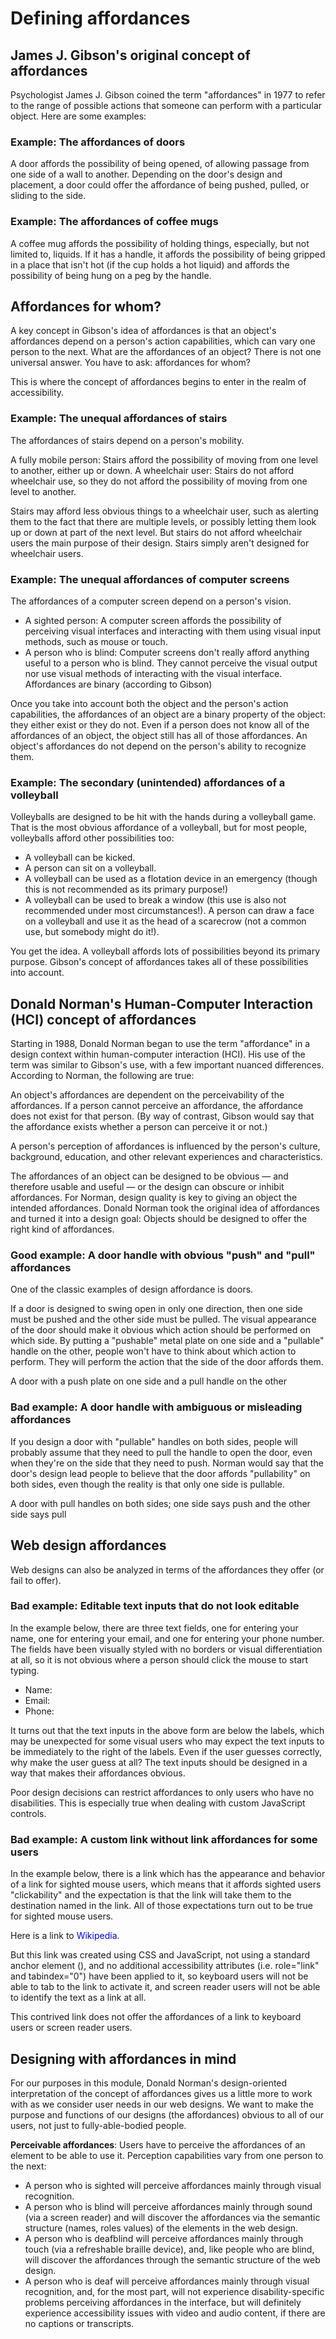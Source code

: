# Defining affordances

## James J. Gibson's original concept of affordances

Psychologist James J. Gibson coined the term "affordances" in 1977 to refer to the range of possible actions that someone can perform with a particular object. Here are some examples:

### Example: The affordances of doors

A door affords the possibility of being opened, of allowing passage from one side of a wall to another. Depending on the door's design and placement, a door could offer the affordance of being pushed, pulled, or sliding to the side.

### Example: The affordances of coffee mugs

A coffee mug affords the possibility of holding things, especially, but not limited to, liquids. If it has a handle, it affords the possibility of being gripped in a place that isn't hot (if the cup holds a hot liquid) and affords the possibility of being hung on a peg by the handle.

## Affordances for whom?

A key concept in Gibson's idea of affordances is that an object's affordances depend on a person's action capabilities, which can vary one person to the next. What are the affordances of an object? There is not one universal answer. You have to ask: affordances for whom?

This is where the concept of affordances begins to enter in the realm of accessibility.

### Example: The unequal affordances of stairs

The affordances of stairs depend on a person's mobility.

A fully mobile person: Stairs afford the possibility of moving from one level to another, either up or down.
A wheelchair user: Stairs do not afford wheelchair use, so they do not afford the possibility of moving from one level to another. 

Stairs may afford less obvious things to a wheelchair user, such as alerting them to the fact that there are multiple levels, or possibly letting them look up or down at part of the next level. But stairs do not afford wheelchair users the main purpose of their design. Stairs simply aren't designed for wheelchair users.


### Example: The unequal affordances of computer screens

The affordances of a computer screen depend on a person's vision.

- A sighted person: A computer screen affords the possibility of perceiving visual interfaces and interacting with them using visual input methods, such as mouse or touch.
- A person who is blind: Computer screens don't really afford anything useful to a person who is blind. They cannot perceive the visual output nor use visual methods of interacting with the visual interface.
Affordances are binary (according to Gibson)

Once you take into account both the object and the person's action capabilities, the affordances of an object are a binary property of the object: they either exist or they do not. Even if a person does not know all of the affordances of an object, the object still has all of those affordances. An object's affordances do not depend on the person's ability to recognize them.

### Example: The secondary (unintended) affordances of a volleyball

Volleyballs are designed to be hit with the hands during a volleyball game. That is the most obvious affordance of a volleyball, but for most people, volleyballs afford other possibilities too:

- A volleyball can be kicked.
- A person can sit on a volleyball.
- A volleyball can be used as a flotation device in an emergency (though this is not recommended as its primary purpose!)
- A volleyball can be used to break a window (this use is also not recommended under most circumstances!).
A person can draw a face on a volleyball and use it as the head of a scarecrow (not a common use, but somebody might do it!).

You get the idea. A volleyball affords lots of possibilities beyond its primary purpose. Gibson's concept of affordances takes all of these possibilities into account.

## Donald Norman's Human-Computer Interaction (HCI) concept of affordances

Starting in 1988, Donald Norman began to use the term "affordance" in a design context within human-computer interaction (HCI). His use of the term was similar to Gibson's use, with a few important nuanced differences. According to Norman, the following are true:

An object's affordances are dependent on the perceivability of the affordances. If a person cannot perceive an affordance, the affordance does not exist for that person. (By way of contrast, Gibson would say that the affordance exists whether a person can perceive it or not.)

A person's perception of affordances is influenced by the person's culture, background, education, and other relevant experiences and characteristics.

The affordances of an object can be designed to be obvious — and therefore usable and useful — or the design can obscure or inhibit affordances. For Norman, design quality is key to giving an object the intended affordances.
Donald Norman took the original idea of affordances and turned it into a design goal: Objects should be designed to offer the right kind of affordances.

### Good example: A door handle with obvious "push" and "pull" affordances

One of the classic examples of design affordance is doors.

If a door is designed to swing open in only one direction, then one side must be pushed and the other side must be pulled. The visual appearance of the door should make it obvious which action should be performed on which side. By putting a "pushable" metal plate on one side and a "pullable" handle on the other, people won't have to think about which action to perform. They will perform the action that the side of the door affords them.

A door with a push plate on one side and a pull handle on the other

### Bad example: A door handle with ambiguous or misleading affordances

If you design a door with "pullable" handles on both sides, people will probably assume that they need to pull the handle to open the door, even when they're on the side that they need to push. Norman would say that the door's design lead people to believe that the door affords "pullability" on both sides, even though the reality is that only one side is pullable.

A door with pull handles on both sides; one side says push and the other side says pull

## Web design affordances

Web designs can also be analyzed in terms of the affordances they offer (or fail to offer).

### Bad example: Editable text inputs that do not look editable

In the example below, there are three text fields, one for entering your name, one for entering your email, and one for entering your phone number. The fields have been visually styled with no borders or visual differentiation at all, so it is not obvious where a person should click the mouse to start typing.

- Name:
- Email:
- Phone:

It turns out that the text inputs in the above form are below the labels, which may be unexpected for some visual users who may expect the text inputs to be immediately to the right of the labels. Even if the user guesses correctly, why make the user guess at all? The text inputs should be designed in a way that makes their affordances obvious.

Poor design decisions can restrict affordances to only users who have no disabilities. This is especially true when dealing with custom JavaScript controls.

### Bad example: A custom link without link affordances for some users

In the example below, there is a link which has the appearance and behavior of a link for sighted mouse users, which means that it affords sighted users "clickability" and the expectation is that the link will take them to the destination named in the link. All of those expectations turn out to be true for sighted mouse users.

Here is a link to <span style="color: blue;">Wikipedia</span>.

But this link was created using CSS and JavaScript, not using a standard anchor element (<a>), and no additional accessibility attributes (i.e. role="link" and tabindex="0") have been applied to it, so keyboard users will not be able to tab to the link to activate it, and screen reader users will not be able to identify the text as a link at all.

This contrived link does not offer the affordances of a link to keyboard users or screen reader users.

## Designing with affordances in mind

For our purposes in this module, Donald Norman's design-oriented interpretation of the concept of affordances gives us a little more to work with as we consider user needs in our web designs. We want to make the purpose and functions of our designs (the affordances) obvious to all of our users, not just to fully-able-bodied people.

<b>Perceivable affordances</b>: Users have to perceive the affordances of an element to be able to use it. Perception capabilities vary from one person to the next:

- A person who is sighted will perceive affordances mainly through visual recognition.
- A person who is blind will perceive affordances mainly through sound (via a screen reader) and will discover the affordances via the semantic structure (names, roles values) of the elements in the web design.
- A person who is deafblind will perceive affordances mainly through touch (via a refreshable braille device), and, like people who are blind, will discover the affordances through the semantic structure of the web design.
- A person who is deaf will perceive affordances mainly through visual recognition, and, for the most part, will not experience disability-specific problems perceiving affordances in the interface, but will definitely experience accessibility issues with video and audio content, if there are no captions or transcripts.
